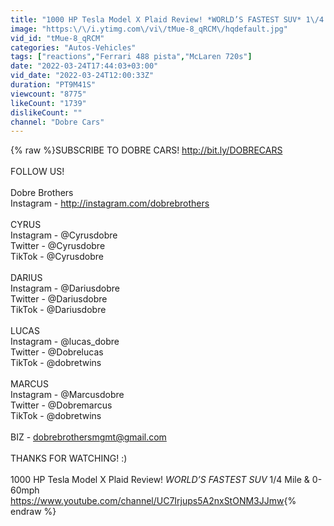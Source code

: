 ```yaml
---
title: "1000 HP Tesla Model X Plaid Review! *WORLD’S FASTEST SUV* 1\/4 Mile & 0-60mph"
image: "https:\/\/i.ytimg.com\/vi\/tMue-8_qRCM\/hqdefault.jpg"
vid_id: "tMue-8_qRCM"
categories: "Autos-Vehicles"
tags: ["reactions","Ferrari 488 pista","McLaren 720s"]
date: "2022-03-24T17:44:03+03:00"
vid_date: "2022-03-24T12:00:33Z"
duration: "PT9M41S"
viewcount: "8775"
likeCount: "1739"
dislikeCount: ""
channel: "Dobre Cars"
---
```

{% raw %}SUBSCRIBE TO DOBRE CARS! <a rel="nofollow" target="blank" href="http://bit.ly/DOBRECARS">http://bit.ly/DOBRECARS</a><br /><br />FOLLOW US! <br /><br />Dobre Brothers<br />Instagram - <a rel="nofollow" target="blank" href="http://instagram.com/dobrebrothers">http://instagram.com/dobrebrothers</a><br /><br />CYRUS<br />Instagram - @Cyrusdobre<br />Twitter - @Cyrusdobre<br />TikTok - @Cyrusdobre<br /><br />DARIUS<br />Instagram - @Dariusdobre<br />Twitter - @Dariusdobre<br />TikTok - @Dariusdobre<br /><br />LUCAS <br />Instagram - @lucas_dobre<br />Twitter - @Dobrelucas<br />TikTok - @dobretwins<br /><br />MARCUS<br />Instagram - @Marcusdobre<br />Twitter - @Dobremarcus<br />TikTok - @dobretwins<br /><br />BIZ - dobrebrothersmgmt@gmail.com<br /><br />THANKS FOR WATCHING! :)<br /><br />1000 HP Tesla Model X Plaid Review! *WORLD’S FASTEST SUV* 1/4 Mile &amp; 0-60mph<br /><a rel="nofollow" target="blank" href="https://www.youtube.com/channel/UC7Irjups5A2nxStONM3JJmw">https://www.youtube.com/channel/UC7Irjups5A2nxStONM3JJmw</a>{% endraw %}
